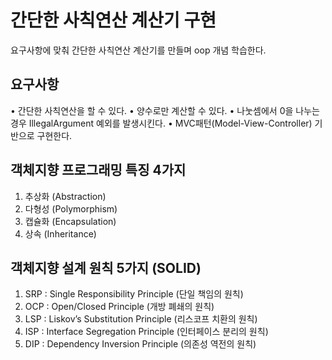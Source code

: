 # 간단한 사칙연산 계산기 구현 
요구사항에 맞춰 간단한 사칙연산 계산기를 만들며 oop 개념 학습한다.

## 요구사항
• 간단한 사칙연산을 할 수 있다.
• 양수로만 계산할 수 있다.
• 나눗셈에서 0을 나누는 경우 IllegalArgument 예외를 발생시킨다.
• MVC패턴(Model-View-Controller) 기반으로 구현한다.

## 객체지향 프로그래밍 특징 4가지
1. 추상화 (Abstraction)
2. 다형성 (Polymorphism)
3. 캡슐화 (Encapsulation)
4. 상속 (Inheritance)

## 객체지향 설계 원칙 5가지 (SOLID)
1. SRP : Single Responsibility Principle (단일 책임의 원칙)
2. OCP : Open/Closed Principle (개방 폐쇄의 원칙)
3. LSP : Liskov’s Substitution Principle (리스코프 치환의 원칙)
4. ISP : Interface Segregation Principle (인터페이스 분리의 원칙)
5. DIP : Dependency Inversion Principle (의존성 역전의 원칙)

